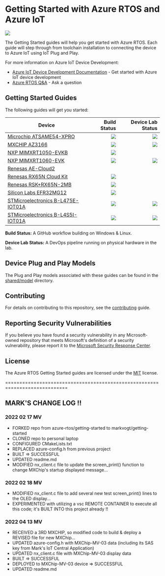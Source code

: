 # Getting Started with Azure RTOS and Azure IoT

![](https://github.com/azure-rtos/getting-started/workflows/Markdown%20links/badge.svg)

The Getting Started guides will help you get started with Azure RTOS. Each guide will step through from toolchain installation to connecting the device to Azure IoT using IoT Plug and Play.

For more information on Azure IoT Device Development:
* [Azure IoT Device Development Documentation](https://docs.microsoft.com/azure/iot-develop) - Get started with Azure IoT device development
* [Azure RTOS Q&A](https://aka.ms/QnA/azure-rtos) - Ask a question

## Getting Started Guides

The following guides will get you started:

|Device|Build Status|Device Lab Status|
|---|--:|--:|
|[Microchip ATSAME54-XPRO](Microchip/ATSAME54-XPRO)|![](https://github.com/azure-rtos/getting-started/actions/workflows/ATSAME54-XPRO.yml/badge.svg)|![](https://expresslogic.visualstudio.com/DeviceLab%20AzureRTOS%20GSG/_apis/build/status/azure-rtos.getting-started.microchip.atsame54xpro?repoName=azure-rtos%2Fgetting-started&branchName=master)|
|[MXCHIP AZ3166](MXChip/AZ3166)|![](https://github.com/azure-rtos/getting-started/actions/workflows/AZ3166.yml/badge.svg)|![](https://expresslogic.visualstudio.com/DeviceLab%20AzureRTOS%20GSG/_apis/build/status/azure-rtos.getting-started.mxchip.az3166?repoName=azure-rtos%2Fgetting-started&branchName=master)|
|[NXP MIMXRT1050-EVKB](NXP/MIMXRT1050-EVKB)|![](https://github.com/azure-rtos/getting-started/workflows/MIMXRT1050-EVKB/badge.svg)||
|[NXP MIMXRT1060-EVK](NXP/MIMXRT1060-EVK)|![](https://github.com/azure-rtos/getting-started/actions/workflows/MIMXRT1060-EVK.yml/badge.svg)|![](https://expresslogic.visualstudio.com/DeviceLab%20AzureRTOS%20GSG/_apis/build/status/azure-rtos.getting-started.nxp.1060evk?repoName=azure-rtos%2Fgetting-started&branchName=master)|
|[Renesas AE-Cloud2](Renesas/Synergy)|||
|[Renesas RX65N Cloud Kit](Renesas/RX65N_Cloud_Kit)|![](https://github.com/azure-rtos/getting-started/actions/workflows/RX65N-Cloud-Kit.yml/badge.svg)||
|[Renesas RSK+RX65N-2MB](Renesas/RSK_RX65N_2MB)|![](https://github.com/azure-rtos/getting-started/actions/workflows/RSK-RX65N-2MB.yml/badge.svg)||
|[Silicon Labs EFR32MG12](SiliconLabs/EFR32MG12)|![](https://github.com/azure-rtos/getting-started/actions/workflows/EFR32MG12.yml/badge.svg)||
|[STMicroelectronics B-L475E-IOT01A](STMicroelectronics/B-L475E-IOT01A)|![](https://github.com/azure-rtos/getting-started/actions/workflows/L475E-IOT01A.yml/badge.svg)|![](https://expresslogic.visualstudio.com/DeviceLab%20AzureRTOS%20GSG/_apis/build/status/azure-rtos.getting-started.stm.l475?repoName=azure-rtos%2Fgetting-started&branchName=master)|
|[STMicroelectronics B-L4S5I-IOT01A](STMicroelectronics/B-L4S5I-IOT01A)|![](https://github.com/azure-rtos/getting-started/actions/workflows/L4S5I-IOT01A.yml/badge.svg)|![](https://expresslogic.visualstudio.com/DeviceLab%20AzureRTOS%20GSG/_apis/build/status/azure-rtos.getting-started.stm.l4s5?repoName=azure-rtos%2Fgetting-started&branchName=master)|

**Build Status:** A GitHub workflow building on Windows & Linux.

**Device Lab Status:** A DevOps pipeline running on physical hardware in the lab.

## Device Plug and Play Models

The Plug and Play models associated with these guides can be found in the [shared/model](shared/model) directory.

## Contributing

For details on contributing to this repository, see the [contributing](CONTRIBUTING.md) guide.

## Reporting Security Vulnerabilities

If you believe you have found a security vulnerability in any Microsoft-owned repository that meets Microsoft's definition of a security vulnerability, please report it to the [Microsoft Security Response Center](SECURITY.md).

## License

The Azure RTOS Getting Started guides are licensed under the [MIT](LICENSE.txt) license.

============================================================================

## MARK'S CHANGE LOG !!
### 2022 02 17 MV
- FORKED repo from azure-rtos/getting-started to markvogt/getting-started
- CLONED repo to personal laptop
- CONFIGURED CMakeLists.txt
- REPLACED azure-config.h from previous project
- BUILT => SUCCESSFUL 
- UPDATED readme.md
- MODIFIED nx_client.c file to update the screen_print() function to change MXChip's startup displayed message...

### 2022 02 18 MV
- MODIFIED nx_client.c file to add several new test screen_print() lines to the OLED display...
- EXPERIMENTED with utilizing a vsc REMOTE CONTAINER to execute all this code; it's BUILT INTO this project already !!

### 2022 04 13 MV
- RECEIVED a 3RD MXCHIP, so modified code to build & deploy a REVISED file for new MXChip...
- UPDATED azure-config.h with MXChip-MV-03 data (including its SAS key from Mark's IoT Central Application)
- UPDATED nx_client.c file with MXChip-MV-03 display data
- BUILT => SUCCESSFUL
- DEPLOYED to MXChip-MV-03 device => SUCCESSFUL
- UPDATED readme.md

